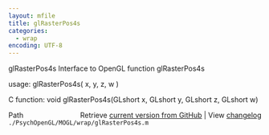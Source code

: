 ```yaml
---
layout: mfile
title: glRasterPos4s
categories:
  - wrap
encoding: UTF-8
---
```


glRasterPos4s  Interface to OpenGL function glRasterPos4s

usage:  glRasterPos4s\( x, y, z, w \)

C function:  void glRasterPos4s\(GLshort x, GLshort y, GLshort z, GLshort w\)


<div class="code_header" style="text-align:right;">
  <span style="float:left;">Path&nbsp;&nbsp;</span> <span class="counter">Retrieve <a href=
  "https://raw.github.com/Psychtoolbox-3/Psychtoolbox-3/beta/./PsychOpenGL/MOGL/wrap/glRasterPos4s.m">current version from GitHub</a> | View <a href=
  "https://github.com/Psychtoolbox-3/Psychtoolbox-3/commits/beta/./PsychOpenGL/MOGL/wrap/glRasterPos4s.m">changelog</a></span>
</div>
<div class="code">
  <code>./PsychOpenGL/MOGL/wrap/glRasterPos4s.m</code>
</div>
